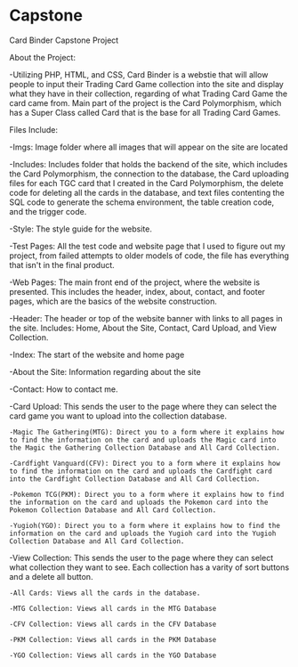 # Capstone
Card Binder Capstone Project

About the Project: 

-Utilizing PHP, HTML, and CSS, Card Binder is a webstie that will allow people to input their Trading Card Game collection into the site and display what they have in their collection, regarding of what Trading Card Game the card came from. Main part of the project is the Card Polymorphism, which has a Super Class called Card that is the base for all Trading Card Games. 

Files Include:

-Imgs: Image folder where all images that will appear on the site are located

-Includes: Includes folder that holds the backend of the site, which includes the Card Polymorphism, the connection to the database, the Card uploading files for each TGC card that I created in the Card Polymorphism, the delete code for deleting all the cards in the database, and text files contenting the SQL code to generate the schema environment, the table creation code, and the trigger code.

-Style: The style guide for the website.

-Test Pages: All the test code and website page that I used to figure out my project, from failed attempts to older models of code, the file has everything that isn't in the final product.

-Web Pages: The main front end of the project, where the website is presented. This includes the header, index, about, contact, and footer pages, which are the basics of the website construction.
  
  -Header: The header or top of the website banner with links to all pages in the site. Includes: Home, About the Site, Contact, Card Upload, and View Collection.
  
  -Index: The start of the website and home page
  
  -About the Site: Information regarding about the site
  
  -Contact: How to contact me.
  
  -Card Upload: This sends the user to the page where they can select the card game you want to upload into the collection database. 
    
    -Magic The Gathering(MTG): Direct you to a form where it explains how to find the information on the card and uploads the Magic card into the Magic the Gathering Collection Database and All Card Collection. 
    
    -Cardfight Vanguard(CFV): Direct you to a form where it explains how to find the information on the card and uploads the Cardfight card into the Cardfight Collection Database and All Card Collection.
    
    -Pokemon TCG(PKM): Direct you to a form where it explains how to find the information on the card and uploads the Pokemon card into the Pokemon Collection Database and All Card Collection.
    
    -Yugioh(YGO): Direct you to a form where it explains how to find the information on the card and uploads the Yugioh card into the Yugioh Collection Database and All Card Collection.
  
  -View Collection: This sends the user to the page where they can select what collection they want to see. Each collection has a varity of sort buttons and a delete all button.
    
    -All Cards: Views all the cards in the database.
    
    -MTG Collection: Views all cards in the MTG Database
    
    -CFV Collection: Views all cards in the CFV Database
    
    -PKM Collection: Views all cards in the PKM Database
    
    -YGO Collection: Views all cards in the YGO Database
